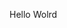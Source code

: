 Hello Wolrd


























































































































































































































































































































































































































































































































































































































































































































































































































































































































































































































































































































































































































































































































































































